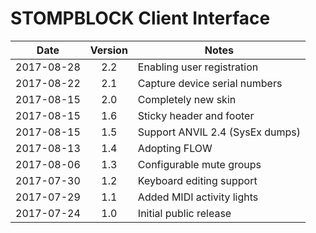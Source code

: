 # STOMPBLOCK Client Interface

| Date       | Version | Notes                           |
|------------|:-------:|---------------------------------|
| 2017-08-28 | 2.2     | Enabling user registration      |
| 2017-08-22 | 2.1     | Capture device serial numbers   |
| 2017-08-15 | 2.0     | Completely new skin             |
| 2017-08-15 | 1.6     | Sticky header and footer        |
| 2017-08-15 | 1.5     | Support ANVIL 2.4 (SysEx dumps) |
| 2017-08-13 | 1.4     | Adopting FLOW                   |
| 2017-08-06 | 1.3     | Configurable mute groups        |
| 2017-07-30 | 1.2     | Keyboard editing support        |
| 2017-07-29 | 1.1     | Added MIDI activity lights      |
| 2017-07-24 | 1.0     | Initial public release          |
